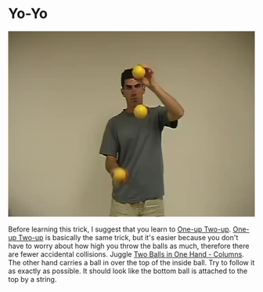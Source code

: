 # Yo-Yo

![Yo-Yo](/site/videos/poster/yo-yo.jpg)

Before learning this trick, I suggest that you learn to [One-up Two-up](one-uptwo-up.md). [One-up Two-up](one-uptwo-up.md) is basically the same trick, but it's easier because you don't have to worry about how high you throw the balls as much, therefore there are fewer accidental collisions. Juggle [Two Balls in One Hand - Columns](twoinonehand-columns.md). The other hand carries a ball in over the top of the inside ball. Try to follow it as exactly as possible. It should look like the bottom ball is attached to the top by a string.

